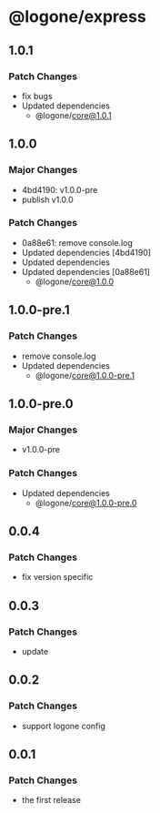 # @logone/express

## 1.0.1

### Patch Changes

- fix bugs
- Updated dependencies
  - @logone/core@1.0.1

## 1.0.0

### Major Changes

- 4bd4190: v1.0.0-pre
- publish v1.0.0

### Patch Changes

- 0a88e61: remove console.log
- Updated dependencies [4bd4190]
- Updated dependencies
- Updated dependencies [0a88e61]
  - @logone/core@1.0.0

## 1.0.0-pre.1

### Patch Changes

- remove console.log
- Updated dependencies
  - @logone/core@1.0.0-pre.1

## 1.0.0-pre.0

### Major Changes

- v1.0.0-pre

### Patch Changes

- Updated dependencies
  - @logone/core@1.0.0-pre.0

## 0.0.4

### Patch Changes

- fix version specific

## 0.0.3

### Patch Changes

- update

## 0.0.2

### Patch Changes

- support logone config

## 0.0.1

### Patch Changes

- the first release

